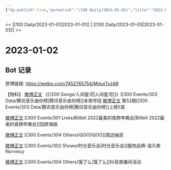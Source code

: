```yaml
---
{"dg-publish":true,"permalink":"/100 Daily/2023-01-02/","title":"2023-01-02","created":"2023-01-04T10:38:12.000+08:00","updated":"2023-04-11T14:46:32.000+08:00"}
---
```



<< [[100 Daily/2023-01-01\|2023-01-01]] | [[100 Daily/2023-01-03\|2023-01-03]] >>

# 2023-01-02

## Bot 记录

原博链接: https://weibo.com/7452765754/MmujTxzAB

【物料】
[微博正文](https://m.weibo.cn/6733257358/4853478244225636) 《[[200 Songs/人间星河\|人间星河]]》[[300 Events/303 Data/腾讯音乐由你榜\|腾讯音乐由你榜]]本周夺冠
[微博正文](https://m.weibo.cn/6733257358/4853474036286176) 第52期[[300 Events/303 Data/腾讯音乐由你榜\|腾讯音乐由你榜]]上榜5首

[微博正文](https://m.weibo.cn/7524193441/4853432740225421) [[300 Events/301 Lives/Bilibili 2022最美的夜跨年晚会\|Bilibili 2022最美的夜跨年晚会]]回顾海报

[微博正文](https://m.weibo.cn/7769324117/4853487914977679) [[300 Events/304 Others/iQOO\|iQOO]]周边抽奖

[微博正文](https://m.weibo.cn/2655392781/4853475974056550) [[300 Events/302 Shows/时光音乐会\|时光音乐会]]服饰品牌-诺凡希Norvincy

[微博正文](https://m.weibo.cn/6466290670/4853543443381520) [[300 Events/304 Others/饿了么\|饿了么]]抖音直播间活动
